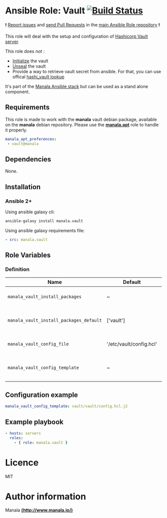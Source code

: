 # Ansible Role: Vault [![Build Status](https://travis-ci.org/manala/ansible-role-vault.svg?branch=master)](https://travis-ci.org/manala/ansible-role-vault)

:exclamation: [Report issues](https://github.com/manala/ansible-roles/issues) and [send Pull Requests](https://github.com/manala/ansible-roles/pulls) in the [main Ansible Role repository](https://github.com/manala/ansible-roles) :exclamation:

This role will deal with the setup and configuration of [Hashicorp Vault server](https://www.vaultproject.io/).

This role does *not* :
- [Initialize](https://www.vaultproject.io/intro/getting-started/deploy.html#initializing-the-vault) the vault
- [Unseal](https://www.vaultproject.io/docs/concepts/seal.html#unsealing) the vault
- Provide a way to retrieve vault secret from ansible. For that, you can use offical [hashi_vault lookup](https://github.com/ansible/ansible/blob/devel/lib/ansible/plugins/lookup/hashi_vault.py)

It's part of the [Manala Ansible stack](http://www.manala.io) but can be used as a stand alone component.

## Requirements

This role is made to work with the __manala__ vault debian package, available on the __manala__ debian repository. Please use the [**manala.apt**](https://galaxy.ansible.com/manala/apt/) role to handle it properly.

```yaml
manala_apt_preferences:
 - vault@manala
```

## Dependencies

None.

## Installation

### Ansible 2+

Using ansible galaxy cli:

```bash
ansible-galaxy install manala.vault
```

Using ansible galaxy requirements file:

```yaml
- src: manala.vault
```

## Role Variables

### Definition

| Name                                    | Default                 | Type   | Description                            |
| --------------------------------------- | ----------------------- | ------ | -------------------------------------- |
| `manala_vault_install_packages`         | ~                       | Array  | Dependency packages to install         |
| `manala_vault_install_packages_default` | ['vault']               | Array  | Default dependency packages to install |
| `manala_vault_config_file`              | '/etc/vault/config.hcl' | String | Main configuration file path           |
| `manala_vault_config_template`          | ~                       | String | Main configuration template path       |

## Configuration example

```yaml
manala_vault_config_template: vault/vault/config.hcl.j2
```

## Example playbook

```yaml
- hosts: servers
  roles:
    - { role: manala.vault }
```

# Licence

MIT

# Author information

Manala [**(http://www.manala.io/)**](http://www.manala.io)
